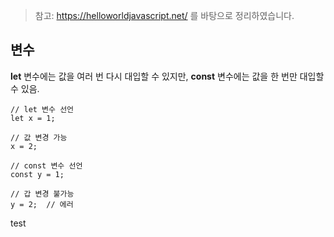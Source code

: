 > 참고: https://helloworldjavascript.net/ 를 바탕으로 정리하였습니다.

## 변수
__let__ 변수에는 값을 여러 번 다시 대입할 수 있지만, __const__ 변수에는 값을 한 번만 대입할 수 있음.

```
// let 변수 선언
let x = 1;

// 값 변경 가능
x = 2;

// const 변수 선언
const y = 1;

// 갑 변경 불가능
y = 2;  // 에러
```

test